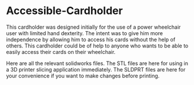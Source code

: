 # Accessible-Cardholder
This cardholder was designed initially for the use of a power wheelchair user with limited hand dexterity. The intent was to give him more independence by allowing him to access his cards without the help of others. This cardholder could be of help to anyone who wants to be able to easily access their cards on their wheelchair.

Here are all the relevant solidworks files. The STL files are here for using in a 3D printer slicing application immediately. The SLDPRT files are here for your convenience if you want to make changes before printing. 
